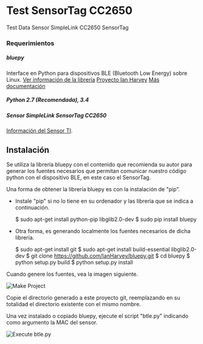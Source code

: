 # Test SensorTag CC2650
Test Data Sensor SimpleLink CC2650 SensorTag

### Requerimientos
##### bluepy
Interface en Python para dispositivos BLE (Bluetooth Low Energy) sobre Linux.
[Ver información de la librería](http://ianharvey.github.io/bluepy-doc/)
[Proyecto Ian Harvey](https://github.com/IanHarvey/bluepy.git)
[Más documentación](http://www.elinux.org/RPi_Bluetooth_LE)

##### Python 2.7 (Recomendada), 3.4 

##### Sensor SimpleLink SensorTag CC2650
[Información del Sensor TI](http://www.ti.com/sensortag).

Instalación
---------------
Se utiliza la librería bluepy con el contenido que recomienda su autor para generar los fuentes necesarios que permitan comunicar nuestro código python con el dispositivo BLE, en este caso el SensorTag.

Una forma de obtener la librería bluepy es con la instalación de "pip".
- Instale "pip" si no lo tiene en su ordenador y las librería que se indica a continuación. 

    $ sudo apt-get install python-pip libglib2.0-dev
    $ sudo pip install bluepy
    
- Otra forma, es generando localmente los fuentes necesarios de dicha librería.

    $ sudo apt-get install git
    $ sudo apt-get install build-essential libglib2.0-dev
    $ git clone https://github.com/IanHarvey/bluepy.git
    $ cd bluepy
    $ python setup.py build
    $ python setup.py install
    
Cuando genere los fuentes, vea la imagen siguiente.

![Make Project](https://github.com/mfcardenas/test-sl-stagcc2650/blob/master/img/make-install.bmp)
 
Copie el directorio generado a este proyecto git, reemplazando en su totalidad el directorio existente con el mismo nombre.


Una vez instalado o copiado bluepy, ejecute el script "btle.py" indicando como argumento la MAC del sensor.

![Execute btle.py](https://github.com/mfcardenas/test-sl-stagcc2650/blob/master/img/get-ingo-sensortag.bmp)

